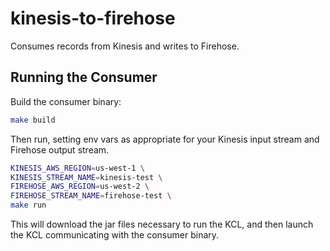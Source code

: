 # kinesis-to-firehose

Consumes records from Kinesis and writes to Firehose.

## Running the Consumer

Build the consumer binary:

``` bash
make build
```

Then run, setting env vars as appropriate for your Kinesis input stream and Firehose output stream.

``` bash
KINESIS_AWS_REGION=us-west-1 \
KINESIS_STREAM_NAME=kinesis-test \
FIREHOSE_AWS_REGION=us-west-2 \
FIREHOSE_STREAM_NAME=firehose-test \
make run
```

This will download the jar files necessary to run the KCL, and then launch the KCL communicating with the consumer binary.
